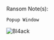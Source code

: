 Ransom Note(s): 
```
Popup Window
```
![Bl4ack](https://github.com/user-attachments/assets/ad33e970-bfa2-4982-9a12-dfc2e8fe471e)
